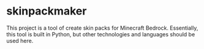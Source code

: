 # skinpackmaker
This project is a tool of create skin packs for Minecraft Bedrock.
Essentially, this tool is built in Python, but other technologies and languages should be used here.
